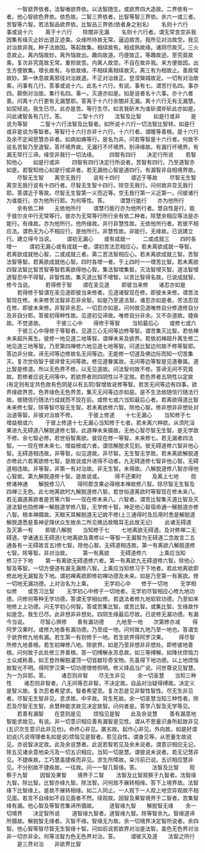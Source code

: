 <!-- { "loadSidebar": true } -->
　　一智欲界依者。法智唯欲界依。以法智随生。或欲界四大造故。二界依有一者。他心智欲色界依。依色故。二智三界依者。比智等智三界依。余六一或三者。苦智等六智。若法智品欲界依。比智品三界依(依者身之别名)
　　名则十六行　　事或说十六
　　离于十六行　　除闇非无漏
　　名则十六行者。谓无常苦空非我因集有缘灭止妙出道正迹乘。众缘所持故无常。逼迫故苦。我所见对治故空。我见对治故非我。种子法故因。等起故集。相续故有。相成熟故缘。诸阴尽故灭。三火息故止。离内恼故妙。离外恼故出。趣向故道。巧便故正。等趣故迹。至究竟故乘。复次非究竟故无常。重担故苦。内离人故空。不自在故非我。来方便故因。出生方便故集。增长故有。与依故缘。不相续离相续故灭。离三有为相故止。善故常故妙。第一休息故离邪径对治故道。不正对治故正。登涅槃城故足。一切有对治故乘。问事有几行。答事或说十六。此名十六行。有说。事有七。谓苦行名四。事亦四。颠倒对治故。集行名四。事一。灭道亦如是。如是说者名十六事。亦十六者善。问离十六行更有无漏慧耶。答离于十六行余闇非无漏。离十六行无有无漏慧。如契经说。我生已尽。此亦是苦。等行生尽。如言我斫木为谁斫谓斧斫此亦如是。问此诸智各有几行。答。
　　二智十六行　　法智及比智
　　如是行或非　　是说为等智
　　二智十六行法智及比智者。如所说十六行一切法智比智转。如是行或非是说为等智者。等智行十六行亦非十六行。十六行者。谓暖等善根。是十六行及余不定闻思慧亦非者。如病如痈等行。是名为非。问若等智是十六行者。何故不说名苦智乃至道智。答坏境界故。无漏行不坏境界。别谛缘故。有漏行坏境界。有漏无常行三谛。缘空非我行一切法缘。
　　四智有四行　　决定行所说
　　若智知他心　　如是行或非
　　四智有四行决定行所说者。苦智有四行。乃至道智亦如是。若智知他心如是行或非者。若无漏他心智是道四行。有漏智非自相境界故。
　　尽智无生智　　离空无我行
　　说有十四行　　谓近于等故
　　尽智无生智离空无我行说有十四行者。尽智无生智十四行。除空无我行。问何故非空无我行耶。答谓近于等故。尽智无生智第一义而近等。空无我行第一义近第一。问彼诸行为谁能行。亦为他所行耶。为何等性。答。
　　谓慧行能行　　亦为他所行
　　余有依二种　　无依他所行
　　谓慧行能行亦为他所行者。慧自性是行。能于彼尔炎中行无常等行。彼亦为无常等行所行余有依二种者。除慧余相应等法是亦能行。有缘故。亦为他所行。他所缘故。非行非慧性故。无依他所行者。若彼不相应法。谓色无为心不相应行。是他所行。非慧性故。非能行。无缘故。已说建立行。建立得今当说。
　　谓初无漏心　　或有成就一
　　二或成就三　　四时各增一
　　谓初无漏心或有成就一者。谓初苦法忍相应心。若未离欲成就一等智。若离欲成就他心智。二或成就三者。第二苦法智相应心。若未离欲成就三智。苦智法智等智。若离欲成就他心智。四时各增一者。于上四时一一增苦比智。若未离欲四智法智比智苦智等智若离欲得他心智。集法智增集智。灭法智增灭智。道法智增道智忍中不得智。非智性故。集灭道比智不增智。以苦比智得名故。已说成就智。修今当说。
　　若得修于智　　谓在圣见道
　　即彼当来修　　诸忍亦如是
　　若得修于智谓在圣见道即彼当来修者。见道诸智现在修。即彼未来修。谓苦法智现在修。未来修苦法智非忍非余智。如是乃至道法智。诸忍亦如是者。苦法忍现在修。即彼未来修。非智非余忍。一切忍亦如是。问何故见道唯修自分修道修自分及非自分耶。答彼初得种性故。见道初见谛故。唯修自分非余。又不杂道故。捷疾故。不觉道故。
　　于彼三心中　　得修于等智
　　当知最后心　　或修七或六
　　于彼三心中得修于等智者。见道三心无间等边修等智。谓苦集灭比智。若依禅未来超升离生。彼修一地见道二地等智。谓禅未来及欲界。若依初禅超升离生修二地见道三地等智。乃至第四禅修六地见道七地等智。问道比智边何故不修等智耶。答边非分故。谛无间等边修故名无间等边。无能修一切道及佛边际而知一切苦集灭。复次世俗智于彼谛曾无间等故。修见道眷属故。无间等边等智是见道眷属。道比智是修道。所以无色界不修。以无见道故。问法智何故不修。答谛无间不究竟故。若修者应说无间等中。若欲界者则四阴性以不定故。若色界者五阴性以定故(有定则有定共色故有色阴是以有五阴)智增故说修等智。若苦无间等边有四事。欲界缘欲界苦。色界缘色无色界苦。集灭无间等边亦如是。是不生法依随信行随法行故。彼随信行随法行成就而不现在前。或修七或六当知最后心者。若离欲得道比智未来修七智。除等智尽智无生智。若未离欲修六智。除他心智。修非想非非想处对治道等智。非彼对治故不修。
　　于彼上修道　　十七无漏心
　　当知修于七　　增益根或六
　　于彼上修道十七无漏心当知修于七者。若未离六种欲。从须陀洹果进九无碍道八解脱道修七智。此道禅未来摄故。无他心智尽智无生智。是无学故不修。余七智必修。若世俗智离欲。彼现在修一等智。未来修七。若无漏者四法智。一一现在修未来七。增益根或六者。谓信解脱求见到。彼无碍道修六智非他心智。无碍道相违故。非等智。似见道故。非尽智。无生智无学故。若未离欲解脱道亦修此六若离欲修七智。是故说或升进得不动者。九无碍道修七智非他心智。无碍道相违故。非等智。非第一有对治故。非无生智。未得故。八解脱道修八智亦得他心智故。第九解脱道修十智。是故说或。
　　得不还果时　　及离上七地
　　勋修诸神通　　解脱修习八
　　得阿那含果必得根本禅故修八智。除尽智无生智及四禅三无色。此七地离欲时九解脱道修八智。若世俗道离欲时等智现在修未来八。若无漏道离欲者是苦等六智一一现在修未来八。六智者。谓苦比智集灭道比智及灭道法智也勋修禅一解脱道学修八智。无学修十智。神足他心智宿命通一解脱道亦修八智。根本禅摄故。天眼天耳解脱道无记故不修(上三通得时及后用时悉是解脱道解脱道悉是善神足降伏众生故余二所见微远故眼耳无此故无记)
　　此诸无碍道　　及灭第一有
　　即彼八解脱　　当知修于七
　　七地离欲无碍道。及对修禅二无碍道。学诸通五无碍道(七地离欲及熏修以一等智一无漏智为无碍道二念故言二五通各有一无碍故言五)修七智。除他心智。无碍道相违故。第一有离欲八解脱道修七智。除等智。非对治故。
　　第一有离欲　　无碍道修六
　　上乘应当知　　修习于下地
　　第一有离欲无碍道修六者。第一有离欲九无碍道修六智。除他心智及等智。一切方便道有漏无漏修八智。上乘应当知修习于下地者。若此地离欲即修此地无漏智及下地。谓初禅离欲即修初禅功德及未来。如是乃至第一有离欲。修一切地无漏功德。上对治名为上乘。
　　无学初心中　　修于一切地
　　无学相似修　　或苦习比智
　　无学初心中修于一切地者。无学初尽智相应心修九地功德。问修何等种无学功德。答谓无学相似修。若退法者修九地软软功德。乃至如来地修上上功德。问无学初心何智。答或苦集比智。或苦比智。或集比智。生缘故作如是念。我生已尽。此非想非非想处。四阴生缘最后尽故。已说修无漏功德。有漏今当说。
　　尽智心俱修　　善有漏功德
　　九地至一地　　次第修亦减
　　得阿罗汉果时。或修九地善有漏功德。乃至成一地。问何故九地乃至一地也。答谓生于欲界修九地有漏。若生第一有则修于一地。若生欲界得阿罗汉果。
　　得尽智所修九地善根。若生初禅修八地。除欲界。如是乃至非想非非想处。即修彼地善根。问何故于此处修三界善根。答一切缚解永苏息故。如三等缚解。如降伏烦恼力士众咸称善。如王登祚解脱灌顶一切皆献珍奇宝物。先虽得下地功德。以上地烦恼故智光不明。得阿罗汉果一切功德增修照明。修义择品当广说。问世尊说见智慧。为一为异耶。答。
　　诸忍则非智　　尽无生非见
　　余一切圣慧　　当知三种性
　　诸忍则非智者。八无间等忍非智。不决定故。自品对治疑得缚故。决定义是智义故。复次忍者希望求。智者希望息。复次忍是见非智性智性。尽无生非见者。尽智无生智非见。息求故。中平故。背生死故。余一切圣慧当知三种性者。除忍及尽智无生智。余慧种能求故见决定故智。问何者是。答学八智及无学等见。
　　若善有漏智　　在意则是见
　　烦恼见是智　　此及余说慧
　　善有漏意地智能求故见。有说。非一切意识相应善有漏智是见性。谓从不思量识身所起故非见(五识次生意识此非见也)。命终心非见。羸劣故。起作心非见。外向故。如是好谓初说(凡说得理者名如是说)烦恼见是智者。若见自性。谓身见等。从思量生故说见。亦说智决定故。此及余说慧者。此说若智若见及余未说者。谓意识相应无记。除五见诸余意地染污及一切五识相应。当知一切是慧。谓彼说未说者。若无记慧非见。不捷疾故。工巧慧虽捷疾而非见。求生所障故。染污前已说。五识相应慧非见。不分别故不捷疾故。一往故。问一一智几智缘。答。
　　法智及比智　　观察于九智
　　因智及果智　　境界于二智
　　法智及比智观察于九智者。法智缘九智。除比智。比智亦缘九智。除法智。问何故不展转相缘。答下上境界故。法智缘下比智缘上。是故不展转相缘。如二人同止。一人观下一人观上地空异观故不相见面。若言不自缘如不自见面者不然。续观故。因智及果智境界于二智者。苦集智缘有漏。他心智及等智苦集谛所摄故。
　　道智缘九智　　解脱智无缘
　　余一切境界　　决定智所说
　　道智缘九智者。道智缘九智。除等智余九。智缘道谛所摄故。解脱智无缘者。灭智不缘。智缘无为故。余一切境界决定智所说者。余四智。他心智等智尽智无生智缘十智。问如前说若欲界对治是法智。虽色无色界对治非一切亦非全。何等法智为色无色界对治。答。
　　谓彼灭及道　　法智之所行
　　是三界对治　　非欲界比智

